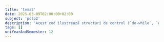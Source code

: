```yaml
---
title: 'tema2'
date: 2025-03-09T02:00:00+02:00
subject: 'pclp2'
description: 'Acest cod ilustrează structuri de control (`do-while`, `while`, `if-else`), validarea inputului și operatori. Calculează zilele dintr-o lună, inclusiv ani bisecți, prin logică condițională și bucle iterative.'
tags: []
uniYearAndSemester: 12
---
```


